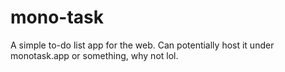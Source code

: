 # mono-task
A simple to-do list app for the web.
Can potentially host it under monotask.app or something, why not lol.
